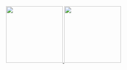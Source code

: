<div align="center">
  <a href="https://github.com/A-nita">
  <img height="150em" src="https://github-readme-stats.vercel.app/api?username=a-nite&theme=dracula&show_icons=true&hide=prs,issues&include_all_commits=true&count_private=true"/>
  <img height="150em" src="https://github-readme-stats.vercel.app/api/top-langs/?username=a-nita&layout=compact&theme=dracula&count_private=true"/>
</div>
